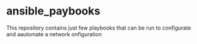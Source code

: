 # ansible_paybooks
This repository contains just few playbooks that can be run to configurate and aautomate a network onfiguration 
